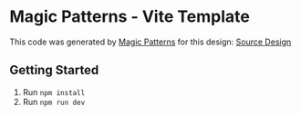 # Magic Patterns - Vite Template

This code was generated by [Magic Patterns](https://magicpatterns.com) for this design: [Source Design](https://magicpatterns.com/c/vgfjngswczux2jql3ce5fj)

## Getting Started

1. Run `npm install`
2. Run `npm run dev`
